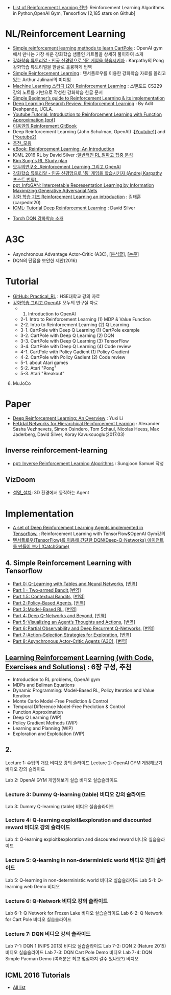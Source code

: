 
* [List of Reinforcement Learning 전반](https://github.com/dennybritz/reinforcement-learning?utm_source=mybridge&utm_medium=blog&utm_campaign=read_more): Reinforcement Learning Algorithms in Python,OpenAI Gym, Tensorflow [2,185 stars on Github]

# NL/Reinforcement Learning
* [Simple reinforcement learning methods to learn CartPole](http://kvfrans.com/simple-algoritms-for-solving-cartpole/) : OpenAI gym에서 만나는 가장 쉬운 강화학습 샘플인 카트폴을 상세히 풀이하여 소개
* [강화학습 튜토리알 - 인공 신경망으로 ‘퐁’ 게임을 학습시키자](http://keunwoochoi.blogspot.kr/2016/06/andrej-karpathy.html) : Karpathy의 Pong 강화학습 튜토리얼을 한글로 훌륭하게 번역
* [Simple Reinforcement Learning](https://medium.com/@awjuliani) : 텐서플로우를 이용한 강화학습 자료를 올리고 있는 Arthur Julinani의 미디엄
* [Machine Learning 스터디 (20) Reinforcement Learning](http://sanghyukchun.github.io/76/) : 스탠포드 CS229 강의 노트를 기반으로 작성한 강화학습 한글 문서
* [Simple Beginner’s guide to Reinforcement Learning & its implementation](https://www.analyticsvidhya.com/blog/2017/01/introduction-to-reinforcement-learning-implementation/)
* [Deep Learning Research Review: Reinforcement Learning](http://www.kdnuggets.com/2016/11/deep-learning-research-review-reinforcement-learning.html) : By Adit Deshpande, UCLA.
* [Youtube:Tutorial: Introduction to Reinforcement Learning with Function Approximation](https://www.youtube.com/watch?v=ggqnxyjaKe4),[[ppt]](http://media.nips.cc/Conferences/2015/tutorialslides/SuttonIntroRL-nips-2015-tutorial.pdf)
* [이웅권의 Reinforement GitBook](https://www.gitbook.com/book/dnddnjs/rl/details)
* Deep Reinforcement Learning (John Schulman, OpenAI) :[[Youtube1]](https://www.youtube.com/watch?v=PtAIh9KSnjo&t=2457s) and [[Youtube2]](https://www.youtube.com/watch?v=aUrX-rP_ss4&list=PLjKEIQlKCTZYN3CYBlj8r58SbNorobqcp)
* [추천_모음](https://github.com/dennybritz/reinforcement-learning)
* [eBook: Reinforcement Learning: An Introduction](https://webdocs.cs.ualberta.ca/~sutton/book/the-book-2nd.html)
* ICML 2016 RL by David Silver :[일반적인 RL](http://icml.cc/2016/tutorials/deep_rl_tutorial.pdf),[알파고 집중 분석](http://icml.cc/2016/tutorials/AlphaGo-tutorial-slides.pdf)
* [Kim Sung's RL Study plan](http://fbsight.com/t/karpathy-reinforcement-learning/1946)
* [모두의연구소_Reinforcement Learning 그리고 OpenAI](http://www.modulabs.co.kr/RL_library/1705)
* [강화학습 튜토리알 - 인공 신경망으로 '퐁' 게임을 학습시키자 (Andrej Karpathy 포스트 번역)](http://keunwoochoi.blogspot.com/2016/06/andrej-karpathy.html)_
* [ppt_InfoGAN: Interpretable Representation Learning by Information Maximizing Generative Adversarial Nets](http://www.slideshare.net/ssuser06e0c5/infogan-interpretable-representation-learning-by-information-maximizing-generative-adversarial-nets-72268213)
* [강화 학습 기초 Reinforcement Learning an introduction](https://www.slideshare.net/carpedm20/reinforcement-learning-an-introduction-64037079) : 김태훈(carpedm20)
* [ICML: Tutorial Deep Reinforcement Learning](http://icml.cc/2016/tutorials/deep_rl_tutorial.pdf) : David Silver
- [Torch DQN 강화학습 소개](http://www.popit.kr/torch-dqn-%EA%B0%95%ED%99%94%ED%95%99%EC%8A%B5-%EC%86%8C%EA%B0%9C/)

# A3C
- Asynchronous Advantage Actor-Critic (A3C), [[분석글]](https://jay.tech.blog/2017/01/19/asynchronous-advantage-actor-critic-a3c/), [[논문]](https://arxiv.org/pdf/1602.01783.pdf)
- DQN의 단점을 보안한 제안(2016)


# Tutorial
- [GitHub: Practical_RL](https://github.com/yandexdataschool/Practical_RL) : HSE대학교 강의 자료
- [강화학습 그리고 OpenAI](http://www.modulabs.co.kr/RL_library/1705): 모두의 연구실 자료
  - 1. Introduction to OpenAI
  - 2-1. Intro to Reinforcement Learning (1) MDP & Value Function
  - 2-2. Intro to Reinforcement Learning (2) Q Learning
  - 3-1. CartPole with Deep Q Learning (1) CartPole example  
  - 3-2. CartPole with Deep Q Learning (2) DQN
  - 3-3. CartPole with Deep Q Learning (3) TensorFlow
  - 3-4. CartPole with Deep Q Learning (4) Code review
  - 4-1. CartPole with Policy Gadient (1) Policy Gradient
  - 4-2. CartPole with Policy Gadient (2) Code review
  - 5-1. about Atari games
  - 5-2. Atari "Pong"
  - 5-3. Atari "Breakout"

6. MuJoCo

# Paper
- [Deep Reinforcement Learning: An Overview](https://arxiv.org/abs/1701.07274) : Yuxi Li
- [FeUdal Networks for Hierarchical Reinforcement Learning](https://arxiv.org/abs/1703.01161) : Alexander Sasha Vezhnevets, Simon Osindero, Tom Schaul, Nicolas Heess, Max Jaderberg, David Silver, Koray Kavukcuoglu(2017.03)

## Inverse reinforcement-learning
* [ppt: Inverse Reinforcement Learning Algorithms](https://www.slideshare.net/samchoi7/inverse-reinforcement-learning-algorithms) : Sungjoon Samuel 작성

## VizDoom
* [설명_설치](http://ishuca.tistory.com/401): 3D 환경에서 동작하는 Agent

# Implementation
* [A set of Deep Reinforcement Learning Agents implemented in Tensorflow.](https://github.com/awjuliani/DeepRL-Agents) : Reinforcement Learning with TensorFlow&OpenAI Gym강의
* [텐서플로우(TensorFlow)를 이용해 간단한 DQN(Deep-Q-Networks) 에이전트를 만들어 보기 (CatchGame)](http://solarisailab.com/archives/486)

## 4. Simple Reinforcement Learning with Tensorflow
* [Part 0: Q-Learning with Tables and Neural Networks](https://medium.com/emergent-future/simple-reinforcement-learning-with-tensorflow-part-0-q-learning-with-tables-and-neural-networks-d195264329d0#.ghnfibna9), [[번역]](http://ishuca.tistory.com/391)
* [Part 1 - Two-armed Bandit](https://medium.com/@awjuliani/super-simple-reinforcement-learning-tutorial-part-1-fd544fab149#.dj6422lud),[[번역]](http://ishuca.tistory.com/392)
* [Part 1.5: Contextual Bandits](https://medium.com/emergent-future/simple-reinforcement-learning-with-tensorflow-part-1-5-contextual-bandits-bff01d1aad9c#.7sn60rufy), [[번역]](http://ishuca.tistory.com/393)
* [Part 2 : Policy-Based Agents](https://medium.com/@awjuliani/super-simple-reinforcement-learning-tutorial-part-2-ded33892c724#.g5n15a69u), [[번역]](http://ishuca.tistory.com/394)
* [Part 3 : Model-Based RL](https://medium.com/@awjuliani/simple-reinforcement-learning-with-tensorflow-part-3-model-based-rl-9a6fe0cce99#.olzbh2c28), [[번역]](http://ishuca.tistory.com/395)
* [Part 4 : Deep Q-Networks and Beyond](https://medium.com/@awjuliani/simple-reinforcement-learning-with-tensorflow-part-4-deep-q-networks-and-beyond-8438a3e2b8df#.yddfo6qgs), [[번역]](http://ishuca.tistory.com/396)
* [Part 5 : Visualizing an Agent’s Thoughts and Actions](https://medium.com/@awjuliani/simple-reinforcement-learning-with-tensorflow-part-5-visualizing-an-agents-thoughts-and-actions-4f27b134bb2a#.cglc9e4ky), [[번역]](http://ishuca.tistory.com/397)
* [Part 6 : Partial Observability and Deep Recurrent Q-Networks](https://medium.com/emergent-future/simple-reinforcement-learning-with-tensorflow-part-6-partial-observability-and-deep-recurrent-q-68463e9aeefc#.os9z46iua), [[번역]](http://ishuca.tistory.com/398)
* [Part 7 : Action-Selection Strategies for Exploration](https://medium.com/emergent-future/simple-reinforcement-learning-with-tensorflow-part-7-action-selection-strategies-for-exploration-d3a97b7cceaf#.3yhuxgohm), [[번역]](http://ishuca.tistory.com/399)
* [Part 8 : Asynchronous Actor-Critic Agents (A3C)](https://medium.com/emergent-future/simple-reinforcement-learning-with-tensorflow-part-8-asynchronous-actor-critic-agents-a3c-c88f72a5e9f2#.ju4okm2o2), [[번역]](http://ishuca.tistory.com/400)




## [Learning Reinforcement Learning (with Code, Exercises and Solutions)](http://www.wildml.com/2016/10/learning-reinforcement-learning/) : 6장 구성, 추천
* Introduction to RL problems, OpenAI gym
* MDPs and Bellman Equations
* Dynamic Programming: Model-Based RL, Policy Iteration and Value Iteration
* Monte Carlo Model-Free Prediction & Control
* Temporal Difference Model-Free Prediction & Control
* Function Approximation
* Deep Q Learning (WIP)
* Policy Gradient Methods (WIP)
* Learning and Planning (WIP)
* Exploration and Exploitation (WIP)

## 2.
Lecture 1: 수업의 개요 비디오  강의 슬라이드
Lecture 2: OpenAI GYM 게임해보기 비디오  강의 슬라이드



Lab 2: OpenAI GYM 게임해보기 실습 비디오  실습슬라이드

### Lecture 3: Dummy Q-learning (table) 비디오  강의 슬라이드
Lab 3: Dummy Q-learning (table) 비디오  실습슬라이드

### Lecture 4: Q-learning exploit&exploration and discounted reward 비디오  강의 슬라이드
Lab 4: Q-learning exploit&exploration and discounted reward 비디오  실습슬라이드

### Lecture 5: Q-learning in non-deterministic world 비디오  강의 슬라이드
Lab 5: Q-learning in non-deterministic world 비디오  실습슬라이드
Lab 5-1: Q-learning web Demo 비디오

### Lecture 6: Q-Network 비디오  강의 슬라이드
Lab 6-1: Q Network for Frozen Lake 비디오  실습슬라이드
Lab 6-2: Q Network for Cart Pole 비디오  실습슬라이드

### Lecture 7: DQN 비디오  강의 슬라이드
Lab 7-1: DQN 1 (NIPS 2013) 비디오  실습슬라이드
Lab 7-2: DQN 2 (Nature 2015) 비디오  실습슬라이드
Lab 7-3: DQN Cart Pole Demo 비디오
Lab 7-4: DQN Simple Pacman Demo (여러분은 최고 몇점까지 갈수 있나요?) 비디오

## ICML 2016 Tutorials
* [All list](http://techtalks.tv/icml/2016/tutorials/)
